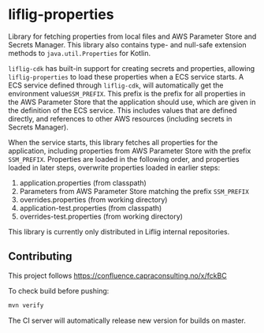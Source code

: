# liflig-properties

Library for fetching properties from local files and AWS Parameter Store and Secrets Manager. This library also contains type- and null-safe extension methods to `java.util.Properties` for Kotlin.

`liflig-cdk` has built-in support for creating secrets and properties, allowing `liflig-properties` to load these properties when a ECS service starts.
A ECS service defined through `liflig-cdk`, will automatically get the environment value`SSM_PREFIX`. This prefix is the prefix for
all properties in the AWS Parameter Store that the application should use, which are given in the definition of the
ECS service. This includes values that are defined directly, and 
references to other AWS resources (including secrets in Secrets Manager).  

When the service starts, this library fetches all properties for the application, including properties from AWS Parameter Store with the prefix
`SSM_PREFIX`. Properties are loaded in the following order, and properties loaded in later steps, overwrite properties loaded in earlier steps:

1. application.properties (from classpath)
2. Parameters from AWS Parameter Store matching the prefix `SSM_PREFIX`
3. overrides.properties (from working directory)
4. application-test.properties (from classpath)
5. overrides-test.properties (from working directory)

This library is currently only distributed in Liflig internal repositories.

## Contributing

This project follows
https://confluence.capraconsulting.no/x/fckBC

To check build before pushing:

```bash
mvn verify
```

The CI server will automatically release new version for builds on master.
